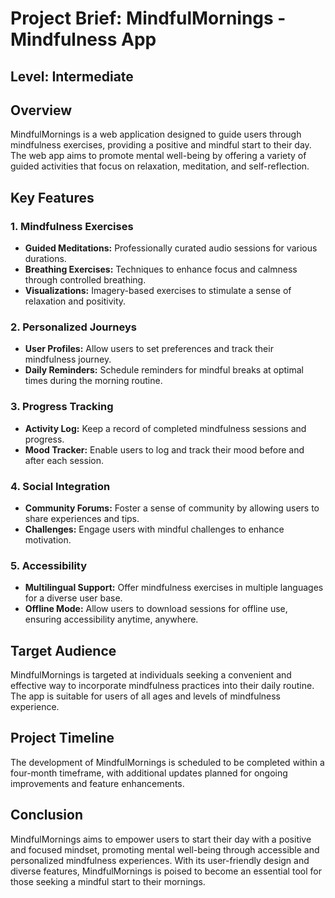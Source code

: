 # Project Brief: MindfulMornings - Mindfulness App
## Level: Intermediate

## Overview

MindfulMornings is a web application designed to guide users through mindfulness exercises, providing a positive and mindful start to their day. The web app aims to promote mental well-being by offering a variety of guided activities that focus on relaxation, meditation, and self-reflection.

## Key Features

### 1. Mindfulness Exercises

- **Guided Meditations:** Professionally curated audio sessions for various durations.
- **Breathing Exercises:** Techniques to enhance focus and calmness through controlled breathing.
- **Visualizations:** Imagery-based exercises to stimulate a sense of relaxation and positivity.

### 2. Personalized Journeys

- **User Profiles:** Allow users to set preferences and track their mindfulness journey.
- **Daily Reminders:** Schedule reminders for mindful breaks at optimal times during the morning routine.

### 3. Progress Tracking

- **Activity Log:** Keep a record of completed mindfulness sessions and progress.
- **Mood Tracker:** Enable users to log and track their mood before and after each session.

### 4. Social Integration

- **Community Forums:** Foster a sense of community by allowing users to share experiences and tips.
- **Challenges:** Engage users with mindful challenges to enhance motivation.

### 5. Accessibility

- **Multilingual Support:** Offer mindfulness exercises in multiple languages for a diverse user base.
- **Offline Mode:** Allow users to download sessions for offline use, ensuring accessibility anytime, anywhere.

## Target Audience

MindfulMornings is targeted at individuals seeking a convenient and effective way to incorporate mindfulness practices into their daily routine. The app is suitable for users of all ages and levels of mindfulness experience.

## Project Timeline

The development of MindfulMornings is scheduled to be completed within a four-month timeframe, with additional updates planned for ongoing improvements and feature enhancements.


## Conclusion

MindfulMornings aims to empower users to start their day with a positive and focused mindset, promoting mental well-being through accessible and personalized mindfulness experiences. With its user-friendly design and diverse features, MindfulMornings is poised to become an essential tool for those seeking a mindful start to their mornings.
